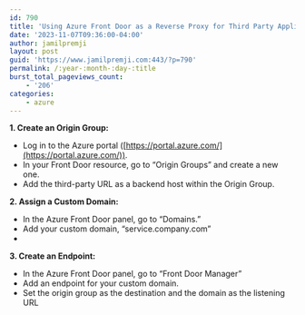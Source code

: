 ```yaml
---
id: 790
title: 'Using Azure Front Door as a Reverse Proxy for Third Party Applications'
date: '2023-11-07T09:36:00-04:00'
author: jamilpremji
layout: post
guid: 'https://www.jamilpremji.com:443/?p=790'
permalink: /:year-:month-:day-:title
burst_total_pageviews_count:
    - '206'
categories:
    - azure
---
```


**1. Create an Origin Group:**

- Log in to the Azure portal ([https://portal.azure.com/](https://portal.azure.com/)).
- In your Front Door resource, go to “Origin Groups” and create a new one.
- Add the third-party URL as a backend host within the Origin Group.

**2. Assign a Custom Domain:**

- In the Azure Front Door panel, go to “Domains.”
- Add your custom domain, “service.company.com”
- 

**3. Create an Endpoint:**

- In the Azure Front Door panel, go to “Front Door Manager”
- Add an endpoint for your custom domain.
- Set the origin group as the destination and the domain as the listening URL